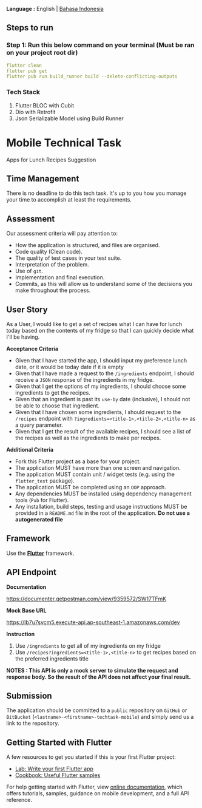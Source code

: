 __Language :__ English | [Bahasa Indonesia](README_ID.md)

## Steps to run
### Step 1: Run this below command on your terminal (Must be ran on your project root dir)
```yaml
flutter clean
flutter pub get
flutter pub run build_runner build --delete-conflicting-outputs
```

### Tech Stack
1. Flutter BLOC with Cubit
2. Dio with Retrofit
3. Json Serializable Model using Build Runner

# Mobile Technical Task

Apps for Lunch Recipes Suggestion

## Time Management

There is no deadline to do this tech task. It's up to you how you manage your time to accomplish at
least the requirements.

## Assessment

Our assessment criteria will pay attention to:

- How the application is structured, and files are organised.
- Code quality (Clean code).
- The quality of test cases in your test suite.
- Interpretation of the problem.
- Use of `git`.
- Implementation and final execution.
- Commits, as this will allow us to understand some of the decisions you make throughout the
  process.

## User Story

As a User, I would like to get a set of recipes what I can have for lunch today based on the
contents of my fridge so that I can quickly decide what I'll be having.

__Acceptance Criteria__

- Given that I have started the app, I should input my preference lunch date, or it would be today
  date if it is empty
- Given that I have made a request to the `/ingredients` endpoint, I should receive a `JSON`
  response of the ingredients in my fridge.
- Given that I get the options of my ingredients, I should choose some ingredients to get the
  recipes.
- Given that an ingredient is past its `use-by` date (inclusive), I should not be able to choose
  that ingredient.
- Given that I have chosen some ingredients, I should request to the `/recipes` endpoint with
  `?ingredients=<title-1>,<title-2>,<title-n>` as a query parameter.
- Given that I get the result of the available recipes, I should see a list of the recipes as well
  as the ingredients to make per recipes.

__Additional Criteria__

- Fork this Flutter project as a base for your project.
- The application MUST have more than one screen and navigation.
- The application MUST contain unit / widget tests (e.g. using the `flutter_test` package).
- The application MUST be completed using an `OOP` approach.
- Any dependencies MUST be installed using dependency management tools (`Pub` for Flutter).
- Any installation, build steps, testing and usage instructions MUST be provided in a `README.md`
  file in the root of the application. __Do not use a autogenerated file__

## Framework

Use the [__Flutter__](https://flutter.dev/docs/get-started/codelab) framework.

## API Endpoint

__Documentation__

https://documenter.getpostman.com/view/9359572/SW17TFmK

__Mock Base URL__

https://lb7u7svcm5.execute-api.ap-southeast-1.amazonaws.com/dev

__Instruction__

1. Use `/ingredients` to get all of my ingredients on my fridge
2. Use `/recipes?ingredients=<title-1>,<title-n>` to get recipes based on the preferred ingredients
   title

__NOTES : This API is only a mock server to simulate the request and response body. So the result of
the API does not affect your final result.__

## Submission

The application should be committed to a `public` repository on `GitHub`
or `BitBucket` (`<lastname>-<firstname>-techtask-mobile`) and simply send us a link to the
repository.

## Getting Started with Flutter

A few resources to get you started if this is your first Flutter project:

- [Lab: Write your first Flutter app](https://flutter.dev/docs/get-started/codelab)
- [Cookbook: Useful Flutter samples](https://flutter.dev/docs/cookbook)

For help getting started with Flutter, view [online documentation](https://flutter.dev/docs), which
offers tutorials, samples, guidance on mobile development, and a full API reference.
